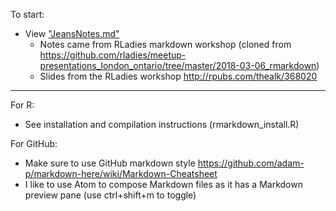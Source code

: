 To start:
- View ["JeansNotes.md"](https://github.com/jmmack/example-scripts/blob/e543a124b3dddb7930b165b29663a1d80dada085/Markdown/RLadies_RMarkdown_6Mar2018/0JeansNotes.md)
  - Notes came from RLadies markdown workshop (cloned from https://github.com/rladies/meetup-presentations_london_ontario/tree/master/2018-03-06_rmarkdown)
  - Slides from the RLadies workshop http://rpubs.com/thealk/368020

---

For R:
- See installation and compilation instructions (rmarkdown_install.R)

For GitHub:
- Make sure to use GitHub markdown style
https://github.com/adam-p/markdown-here/wiki/Markdown-Cheatsheet
- I like to use Atom to compose Markdown files as it has a Markdown preview pane (use ctrl+shift+m to toggle)
